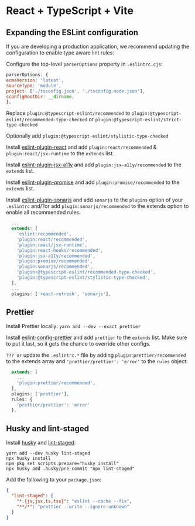 # React + TypeScript + Vite

## Expanding the ESLint configuration

If you are developing a production application, we recommend updating the configuration to enable type aware lint rules:

Configure the top-level `parserOptions` property in `.eslintrc.cjs`:

```js
parserOptions: {
ecmaVersion: 'latest',
sourceType: 'module',
project: ['./tsconfig.json', './tsconfig.node.json'],
sconfigRootDir: __dirname,
},
```

Replace `plugin:@typescript-eslint/recommended` to `plugin:@typescript-eslint/recommended-type-checked` or `plugin:@typescript-eslint/strict-type-checked`

Optionally add `plugin:@typescript-eslint/stylistic-type-checked`

Install [eslint-plugin-react](https://github.com/jsx-eslint/eslint-plugin-react) and add `plugin:react/recommended` & `plugin:react/jsx-runtime` to the `extends` list.

Install [eslint-plugin-jsx-a11y](https://github.com/jsx-eslint/eslint-plugin-jsx-a11y) and add `plugin:jsx-a11y/recommended` to the `extends` list.

Install [eslint-plugin-promise](https://github.com/eslint-community/eslint-plugin-promise) and add `plugin:promise/recommended` to the `extends` list.

Install [eslint-plugin-sonarjs](https://github.com/SonarSource/eslint-plugin-sonarjs) and add `sonarjs` to the `plugins` option of your `.eslintrc` and/?or add `plugin:sonarjs/recommended` to the extends option to enable all recommended rules.

```js
  ...
  extends: [
    'eslint:recommended',
    'plugin:react/recommended',
    'plugin:react/jsx-runtime',
    'plugin:react-hooks/recommended',
    'plugin:jsx-a11y/recommended',
    'plugin:promise/recommended',
    'plugin:sonarjs/recommended',
    'plugin:@typescript-eslint/recommended-type-checked',
    'plugin:@typescript-eslint/stylistic-type-checked',
  ],
  ...
  plugins: ['react-refresh', 'sonarjs'],
```

## Prettier

Install Prettier locally: `yarn add --dev --exact prettier`

Install [eslint-config-prettier](https://github.com/prettier/eslint-config-prettier) and add `prettier` to the `extends` list. Make sure to put it last, so it gets the chance to override other configs.

`??? or` update the `.eslintrc.*` file by adding `plugin:prettier/recommended` to the extends array and `'prettier/prettier': 'error'` to the `rules` object:

```js
  extends: [
    ...
    'plugin:prettier/recommended',
  ],
  plugins: ['prettier'],
  rules: {
    'prettier/prettier': 'error'
  },
```

## Husky and lint-staged

Install [husky](https://github.com/typicode/husky) and [lint-staged](https://github.com/lint-staged/lint-staged):

```
yarn add --dev husky lint-staged
npx husky install
npm pkg set scripts.prepare="husky install"
npx husky add .husky/pre-commit "npx lint-staged"
```

Add the following to your `package.json`:

```json
{
  "lint-staged": {
    "*.{js,jsx,ts,tsx}": "eslint --cache --fix",
    "**/*": "prettier --write --ignore-unknown"
  }
}
```
